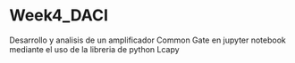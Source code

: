 # Week4_DACI
Desarrollo y analisis de un amplificador Common Gate en jupyter notebook mediante el uso de la libreria de python Lcapy
